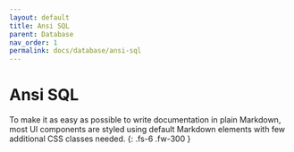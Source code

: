 ```yaml
---
layout: default
title: Ansi SQL
parent: Database
nav_order: 1
permalink: docs/database/ansi-sql
---
```


# Ansi SQL

To make it as easy as possible to write documentation in plain Markdown, most UI components are styled using default Markdown elements with few additional CSS classes needed.
{: .fs-6 .fw-300 }
